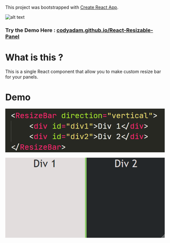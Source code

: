 This project was bootstrapped with [Create React App](https://github.com/facebook/create-react-app).

![alt text](https://github.com/[username]/[reponame]/blob/[branch]/image.jpg?raw=true)

### Try the Demo Here : [codyadam.github.io/React-Resizable-Panel](https://codyadam.github.io/React-Resizable-Panel/)

# What is this ?

This is a single React component that allow you to make custom resize bar for your panels.

# Demo

![Screen of the JSX code](https://github.com/CodyAdam/React-Resizable-Panel/blob/master/ScreenCode.png?raw=true)

![Gif demo](https://github.com/CodyAdam/React-Resizable-Panel/blob/master/demo.gif?raw=true)
